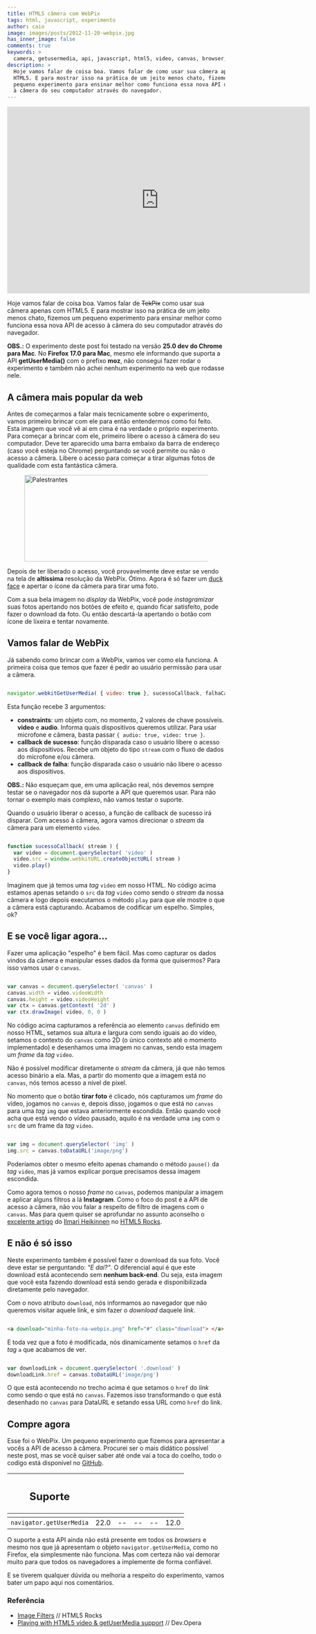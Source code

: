 ```yaml
---
title: HTML5 câmera com WebPix
tags: html, javascript, experimento
author: caio
image: images/posts/2012-11-20-webpix.jpg
has_inner_image: false
comments: true
keywords: >
  camera, getusermedia, api, javascript, html5, video, canvas, browser, navegador
description: >
  Hoje vamos falar de coisa boa. Vamos falar de como usar sua câmera apenas com
  HTML5. E para mostrar isso na prática de um jeito menos chato, fizemos um
  pequeno experimento para ensinar melhor como funciona essa nova API de acesso
  à câmera do seu computador através do navegador.
---
```


<style>
	iframe {
		width: 700px;
		height: 432px;
	}
</style>

<iframe src="http://caiogondim.github.com/webpix" frameborder="0" class="img"> </iframe>

Hoje vamos falar de coisa boa. Vamos falar de <span style="text-decoration: line-through;">TekPix</span> como usar sua câmera apenas com
HTML5. E para mostrar isso na prática de um jeito menos chato, fizemos um
pequeno experimento para ensinar melhor como funciona essa nova API de
acesso à câmera do seu computador através do navegador.

<p class="obs"><strong>OBS.:</strong> O experimento deste post foi
testado na versão <strong>25.0 dev do Chrome para Mac</strong>. No
<strong>Firefox 17.0 para Mac</strong>, mesmo
ele informando que suporta a API <strong>getUserMedia()</strong> com o prefixo
 <strong>moz</strong>, não consegui fazer rodar o experimento e também
não achei nenhum experimento na web que rodasse nele.</p>

## A câmera mais popular da web

Antes de começarmos a falar mais tecnicamente sobre o experimento, vamos
primeiro brincar com ele para então entendermos como foi feito. Esta imagem que
você vê ai em cima é na verdade o próprio experimento. Para começar a brincar
com ele, primeiro libere o acesso à câmera do seu computador. Deve ter aparecido
uma barra embaixo da barra de endereço (caso você esteja no Chrome) perguntando
se você permite ou não o acesso a câmera. Libere o acesso para começar a tirar
algumas fotos de qualidade com esta fantástica câmera.

<figure>
    <img src="/images/posts/2012-11-20-permissao-camera.jpg" width="700" height="200" alt="Palestrantes" title="Palestrantes" />
</figure>

Depois de ter liberado o acesso, você provavelmente deve estar se vendo
na tela de **altíssima** resolução da WebPix. Ótimo. Agora é só fazer um
[duck face](http://www.rubberduckface.com/mona-duck-face-lisa/) e apertar o ícone
da câmera para tirar uma foto.

Com a sua bela imagem no *display* da WebPix, você pode *instagramizar* suas
fotos apertando nos botões de efeito e, quando ficar satisfeito, pode fazer o download
da foto. Ou então descartá-la apertando o botão com ícone de lixeira e tentar novamente.

## Vamos falar de WebPix

Já sabendo como brincar com a WebPix, vamos ver como ela funciona.
A primeira coisa que temos que fazer é pedir ao usuário permissão para usar a câmera.

```javascript

navigator.webkitGetUserMedia( { video: true }, sucessoCallback, falhaCallback )

```

Esta função recebe 3 argumentos:

- **constraints**: um objeto com, no momento, 2
valores de chave possíveis. **video** e **audio**. Informa quais dispositivos
queremos utilizar. Para usar microfone e câmera, basta passar `{ audio: true, video: true }`.
- **callback de sucesso**: função disparada caso o usuário libere o acesso aos dispositivos.
Recebe um objeto do tipo `stream` com o fluxo de dados do microfone e/ou câmera.
- **callback de falha**: função disparada caso o usuário não libere o acesso aos dispositivos.

<p class="obs"><strong>OBS.:</strong> Não esqueçam que, em uma aplicação real, nós
devemos sempre testar se o navegador nos dá suporte a API que queremos usar.
Para não tornar o exemplo mais complexo, não vamos testar o suporte.</p>

Quando o usuário liberar o acesso, a função de callback de sucesso irá disparar.
Com acesso à câmera, agora vamos direcionar o *stream* da câmera para um elemento
`video`.

```javascript

function sucessoCallback( stream ) {
  var video = document.querySelector( 'video' )
  video.src = window.webkitURL.createObjectURL( stream )
  video.play()
}

```

Imaginem que já temos uma *tag*&nbsp;`video` em nosso HTML. No código acima estamos
apenas setando o `src` da *tag*&nbsp;`video` como sendo o *stream* da nossa câmera e
logo depois executamos o método `play` para que ele mostre o que a câmera
está capturando. Acabamos de codificar um espelho. Simples, ok?

## E se você ligar agora...

Fazer uma aplicação "espelho" é bem fácil. Mas como capturar os dados vindos da
câmera e manipular esses dados da forma que quisermos? Para isso vamos usar o
`canvas`.

```javascript

var canvas = document.querySelector( 'canvas' )
canvas.width = video.videoWidth
canvas.height = video.videoHeight
var ctx = canvas.getContext( '2d' )
var ctx.drawImage( video, 0, 0 )

```

No código acima capturamos a referência ao elemento `canvas` definido em nosso HTML,
setamos sua altura e largura com sendo iguais ao do vídeo, setamos o contexto do
`canvas` como 2D (o único contexto até o momento implementado) e desenhamos uma
imagem no canvas, sendo esta imagem um *frame* da *tag*&nbsp;`video`.

Não é possível modificar diretamente o *stream* da câmera, já que não temos acesso
binário a ela.
Mas, a partir do momento que a imagem está no `canvas`, nós temos acesso a nível de pixel.

No momento que o botão **tirar foto** é clicado, nós capturamos um *frame* do
vídeo, jogamos no `canvas` e, depois disso, jogamos o que está no `canvas` para
uma *tag*&nbsp;`img` que estava anteriormente escondida. Então quando você acha que
está vendo o vídeo pausado, aquilo é na verdade uma `img` com o `src` de um
frame da *tag*&nbsp;`video`.

```javascript

var img = document.querySelector( 'img' )
img.src = canvas.toDataURL('image/png')

```

Poderíamos obter o mesmo efeito apenas chamando o método `pause()` da *tag*&nbsp;`video`,
mas já vamos explicar porque precisamos dessa imagem escondida.

Como agora temos o nosso *frame* no `canvas`, podemos manipular a imagem e aplicar
alguns filtros a lá **Instagram**. Como o foco do post é a API de acesso a câmera,
não vou falar a respeito de filtro de imagens com o `canvas`. Mas para quem quiser
se aprofundar no assunto aconselho o
[excelente artigo](http://www.html5rocks.com/en/tutorials/canvas/imagefilters/) do
[Ilmari Heikinnen](https://twitter.com/ilmarihei) no [HTML5 Rocks](http://www.html5rocks.com/en/).

## E não é só isso

Neste experimento também é possível fazer o download da sua foto. Você deve estar
se perguntando: *"E daí?"*. O diferencial aqui é que este download está acontecendo
sem **nenhum back-end**. Ou seja, esta imagem que você esta fazendo download está
sendo gerada e disponibilizada diretamente pelo navegador.

Com o novo atributo `download`, nós informamos ao navegador que não queremos visitar
aquele link, e sim fazer o *download* daquele *link*.

```html

<a download="minha-foto-na-webpix.png" href="#" class="download"> </a>

```

E toda vez que a foto é modificada, nós dinamicamente setamos o `href` da *tag*&nbsp;`a` que
acabamos de ver.

```javascript

var downloadLink = document.querySelector( '.download' )
downloadLink.href = canvas.toDataURL('image/png')

```

O que está acontecendo no trecho acima é que setamos o `href` do *link* como sendo
o que está no `canvas`. Fazemos isso transformando o que está desenhado no `canvas`
para DataURL e setando essa URL como `href` do link.

## Compre agora

Esse foi o WebPix. Um pequeno experimento que fizemos para apresentar a vocês a
API de acesso à câmera. Procurei ser o mais didático possível neste post, mas
se você quiser saber até onde vai a toca do coelho, todo o codigo
está disponível no [GitHub](https://github.com/caiogondim/webpix).

<table class="support">
    <thead>
        <tr>
            <th class="subject"><h2>Suporte</h2></th>
            <th class="browser chrome"><div class="i"></div></th>
            <th class="browser safari"><div class="i"></div></th>
            <th class="browser firefox"><div class="i"></div></th>
            <th class="browser ie"><div class="i"></div></th>
            <th class="browser opera"><div class="i"></div></th>
        </tr>
        <tr>
            <th></th>
            <th colspan="5" class="base"></th>
        </tr>
    </thead>
    <tbody>
        <tr>
            <td class="property"><code>navigator.getUserMedia</code></td>
            <td>22.0</td>
            <td>--</td>
            <td>--</td>
            <td>--</td>
            <td>12.0</td>
        </tr>
    </tbody>
</table>

O suporte a esta API ainda não está presente em todos os *browsers* e mesmo nos
que já apresentam o objeto `navigator.getUserMedia`, como no Firefox, ela
simplesmente não funciona. Mas com certeza não vai demorar muito para que todos
os navegadores a implemente de forma confiável.

E se tiverem qualquer dúvida ou melhoria a respeito do experimento, vamos bater
um papo aqui nos comentários.

<aside class="fonte">
    <h3>Referência</h3>
    <ul>
        <li><a href="http://www.html5rocks.com/en/tutorials/canvas/imagefilters/" alt="Image Filters" title="Image Filters">Image Filters</a> <span class="comment">// HTML5 Rocks</span></li>
        <li><a href="http://dev.opera.com/articles/view/playing-with-html5-video-and-getusermedia-support/" alt="Playing with HTML5 video &amp; getUserMedia support" title="Playing with HTML5 video &amp; getUserMedia support">Playing with HTML5 video &amp; getUserMedia support</a> <span class="comment">// Dev.Opera</span></li>
    </ul>
</aside>
